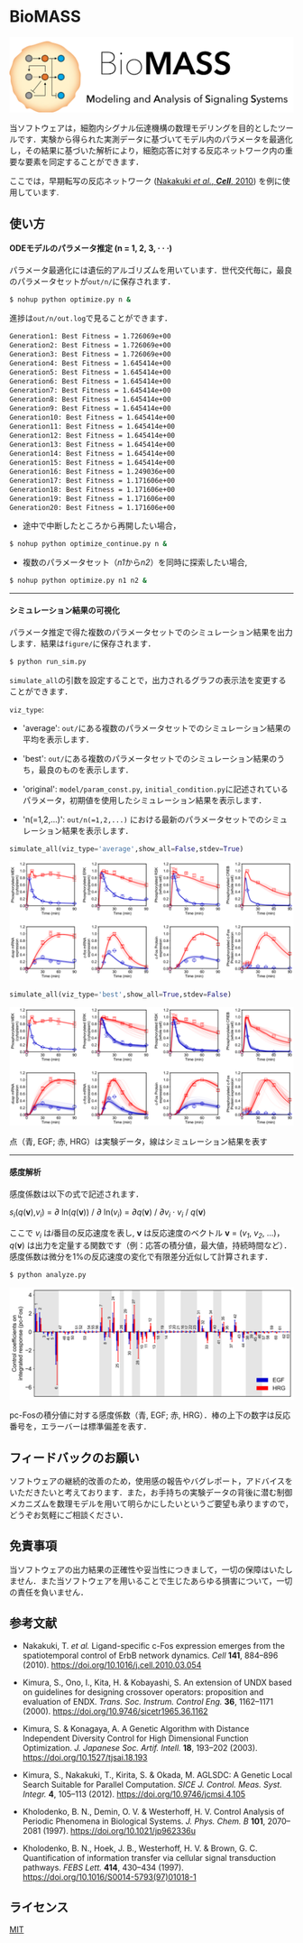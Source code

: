 # BioMASS
![logo2](public/images/logo2.png)

当ソフトウェアは，細胞内シグナル伝達機構の数理モデリングを目的としたツールです．実験から得られた実測データに基づいてモデル内のパラメータを最適化し，その結果に基づいた解析により，細胞応答に対する反応ネットワーク内の重要な要素を同定することができます．

ここでは，早期転写の反応ネットワーク ([Nakakuki *et al.*, ***Cell***, 2010](https://doi.org/10.1016/j.cell.2010.03.054)) を例に使用しています.


## 使い方

#### ODEモデルのパラメータ推定 (n = 1, 2, 3, · · ·)
パラメータ最適化には遺伝的アルゴリズムを用いています．世代交代毎に，最良のパラメータセットが```out/n/```に保存されます．
```bash
$ nohup python optimize.py n &
```
進捗は```out/n/out.log```で見ることができます．
```
Generation1: Best Fitness = 1.726069e+00
Generation2: Best Fitness = 1.726069e+00
Generation3: Best Fitness = 1.726069e+00
Generation4: Best Fitness = 1.645414e+00
Generation5: Best Fitness = 1.645414e+00
Generation6: Best Fitness = 1.645414e+00
Generation7: Best Fitness = 1.645414e+00
Generation8: Best Fitness = 1.645414e+00
Generation9: Best Fitness = 1.645414e+00
Generation10: Best Fitness = 1.645414e+00
Generation11: Best Fitness = 1.645414e+00
Generation12: Best Fitness = 1.645414e+00
Generation13: Best Fitness = 1.645414e+00
Generation14: Best Fitness = 1.645414e+00
Generation15: Best Fitness = 1.645414e+00
Generation16: Best Fitness = 1.249036e+00
Generation17: Best Fitness = 1.171606e+00
Generation18: Best Fitness = 1.171606e+00
Generation19: Best Fitness = 1.171606e+00
Generation20: Best Fitness = 1.171606e+00
```

- 途中で中断したところから再開したい場合，
```bash
$ nohup python optimize_continue.py n &
```
- 複数のパラメータセット（*n1*から*n2*）を同時に探索したい場合,
```bash
$ nohup python optimize.py n1 n2 &
```

---
#### シミュレーション結果の可視化
パラメータ推定で得た複数のパラメータセットでのシミュレーション結果を出力します．結果は```figure/```に保存されます．
```bash
$ python run_sim.py
```
```simulate_all```の引数を設定することで，出力されるグラフの表示法を変更することができます．

```viz_type```:
- 'average': ```out/```にある複数のパラメータセットでのシミュレーション結果の平均を表示します．

- 'best': ```out/```にある複数のパラメータセットでのシミュレーション結果のうち，最良のものを表示します．

- 'original': ```model/param_const.py```, ```initial_condition.py```に記述されているパラメータ，初期値を使用したシミュレーション結果を表示します．

- 'n(=1,2,...)': ```out/n(=1,2,...)``` における最新のパラメータセットでのシミュレーション結果を表示します．

```python
simulate_all(viz_type='average',show_all=False,stdev=True)
```
![simulation_average](public/images/simulation_average.png)

```python
simulate_all(viz_type='best',show_all=True,stdev=False)
```
![simulation_best](public/images/simulation_best.png)

点（青, EGF; 赤, HRG）は実験データ，線はシミュレーション結果を表す

---
#### 感度解析
感度係数は以下の式で記述されます．

*s<sub>i</sub>*(*q*(**v**),*v<sub>i</sub>*) = *∂* ln(*q*(**v**)) / *∂* ln(*v<sub>i</sub>*) = *∂*_q_(**v**) / *∂*_v<sub>i</sub>_ · *v<sub>i</sub>* / *q*(**v**)

ここで *v<sub>i</sub>* は*i*番目の反応速度を表し, **v** は反応速度のベクトル **v** = (*v<sub>1</sub>*, *v<sub>2</sub>*, ...)，*q*(**v**) は出力を定量する関数です（例：応答の積分値，最大値，持続時間など）． 感度係数は微分を1%の反応速度の変化で有限差分近似して計算されます．

```bash
$ python analyze.py
```
![sensitivity_PcFos](public/images/sensitivity_PcFos.png)

pc-Fosの積分値に対する感度係数（青, EGF; 赤, HRG）．棒の上下の数字は反応番号を，エラーバーは標準偏差を表す．

## フィードバックのお願い
ソフトウェアの継続的改善のため，使用感の報告やバグレポート，アドバイスをいただきたいと考えております．また，お手持ちの実験データの背後に潜む制御メカニズムを数理モデルを用いて明らかにしたいというご要望も承りますので，どうぞお気軽にご相談ください．

## 免責事項
当ソフトウェアの出力結果の正確性や妥当性につきまして，一切の保障はいたしません．また当ソフトウェアを用いることで生じたあらゆる損害について，一切の責任を負いません．

## 参考文献
- Nakakuki, T. *et al.* Ligand-specific c-Fos expression emerges from the spatiotemporal control of ErbB network dynamics. *Cell* **141**, 884–896 (2010). https://doi.org/10.1016/j.cell.2010.03.054

- Kimura, S., Ono, I., Kita, H. & Kobayashi, S. An extension of UNDX based on guidelines for designing crossover operators: proposition and evaluation of ENDX. *Trans. Soc. Instrum. Control Eng.* **36**, 1162–1171 (2000). https://doi.org/10.9746/sicetr1965.36.1162

- Kimura, S. & Konagaya, A. A Genetic Algorithm with Distance Independent Diversity Control for High Dimensional Function Optimization. *J. Japanese Soc. Artif. Intell.* **18**, 193–202 (2003). https://doi.org/10.1527/tjsai.18.193

- Kimura, S., Nakakuki, T., Kirita, S. & Okada, M. AGLSDC: A Genetic Local Search Suitable for Parallel Computation. *SICE J. Control. Meas. Syst. Integr.* **4**, 105–113 (2012). https://doi.org/10.9746/jcmsi.4.105

- Kholodenko, B. N., Demin, O. V. & Westerhoff, H. V. Control Analysis of Periodic Phenomena in Biological Systems. *J. Phys. Chem. B* **101**, 2070–2081 (1997). https://doi.org/10.1021/jp962336u

- Kholodenko, B. N., Hoek, J. B., Westerhoff, H. V. & Brown, G. C. Quantification of information transfer via cellular signal transduction pathways. *FEBS Lett.* **414**, 430–434 (1997). https://doi.org/10.1016/S0014-5793(97)01018-1

## ライセンス
[MIT](LICENSE)